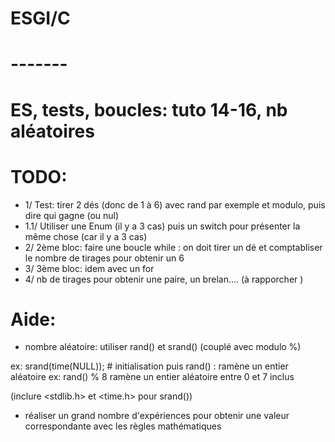 # ESGI/C

# -------

# ES, tests, boucles: tuto 14-16, nb aléatoires

# TODO:

- 1/ Test: tirer 2 dés (donc de 1 à 6) avec rand par exemple et modulo, puis dire qui gagne (ou nul)
- 1.1/ Utiliser une Enum (il y a 3 cas) puis un switch pour présenter la même chose (car il y a 3 cas)
- 2/ 2ème bloc: faire une boucle while : on doit tirer un dé et comptabliser le nombre de tirages pour obtenir un 6
- 3/ 3ème bloc: idem avec un for
- 4/ nb de tirages pour obtenir une paire, un brelan.... (à rapporcher )

# Aide:

- nombre aléatoire: utiliser rand() et srand() (couplé avec modulo %)

ex:
srand(time(NULL)); # initialisation
puis rand() : ramène un entier aléatoire
ex: rand() % 8 ramène un entier aléatoire entre 0 et 7 inclus

(inclure <stdlib.h> et <time.h> pour srand())

- réaliser un grand nombre d'expériences pour obtenir une valeur correspondante avec les règles mathématiques
